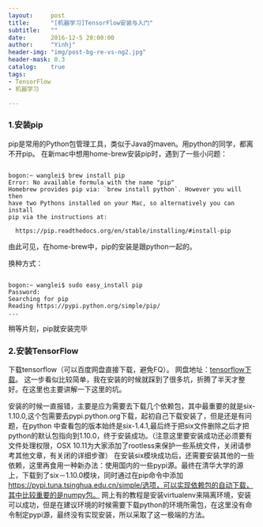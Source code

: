 ```yaml
---
layout:     post
title:      "[机器学习]TensorFlow安装与入门"
subtitle:   ""
date:       2016-12-5 20:00:00
author:     "Yinhj"
header-img: "img/post-bg-re-vs-ng2.jpg"
header-mask: 0.3
catalog:    true
tags:
- TensorFlow
- 机器学习

---
```


### 1.安装pip
pip是常用的Python包管理工具，类似于Java的maven。用python的同学，都离不开pip。 
在新mac中想用home-brew安装pip时，遇到了一些小问题：

<pre><code>
bogon:~ wanglei$ brew install pip
Error: No available formula with the name "pip"
Homebrew provides pip via: `brew install python`. However you will then
have two Pythons installed on your Mac, so alternatively you can install
pip via the instructions at:

  https://pip.readthedocs.org/en/stable/installing/#install-pip
</code></pre>

由此可见，在home-brew中，pip的安装是跟python一起的。

换种方式：

<pre><code>
bogon:~ wanglei$ sudo easy_install pip
Password:
Searching for pip
Reading https://pypi.python.org/simple/pip/
...
</code></pre>

稍等片刻，pip就安装完毕



### 2.安装TensorFlow

下载tensorflow（可以百度网盘直接下载，避免FQ）。 网盘地址：[tensorflow下载](https://pan.baidu.com/s/1dE2i9tn)。
这一步看似比较简单，我在安装的时候就踩到了很多坑，折腾了半天才整好。在这里也主要讲解一下这里的坑。

安装的时候一直报错，主要是应为需要去下载几个依赖包，其中最重要的就是six-1.10.0,这个包需要去pypi.python.org下载，起初自己下载安装了，但是还是有问题，在python 
中查看包的版本始终是six-1.4.1,最后终于把six文件删除之后才把python的默认包指向到1.10.0，终于安装成功。（注意这里要安装成功还必须要有文件处理权限，OSX 
10.11为大家添加了rootless来保护一些系统文件，关闭请参考其他文章，有关闭的详细步骤）
在安装six模块成功后，还需要安装其他的一些依赖，这里再食用一种新办法：使用国内的一些pypi源。最终在清华大学的源上，下载到了six－1.10.0模块，同时通过在pip命令中添加 
https://pypi.tuna.tsinghua.edu.cn/simple/选项，可以实现依赖包的自动下载，其中比较重要的是numpy包。
网上有的教程是安装virtualenv来隔离环境，安装可以成功，但是在建议环境的时候需要下载python的环境所需包，在这里没有命令制定pypi源，最终没有实现安装，所以采取了这一极端的方法。
